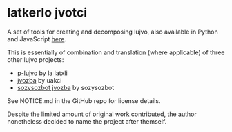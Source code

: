 # latkerlo jvotci

A set of tools for creating and decomposing lujvo, also available in Python and JavaScript [here](https://github.com/latkerlo/latkerlo-jvotci).

This is essentially of combination and translation (where applicable) of three 
other lujvo projects:

- [p-lujvo](https://codeberg.org/tb148/p-lujvo) by la latxli
- [jvozba](https://github.com/uakci/jvozba/tree/v3) by uakci
- [sozysozbot jvozba](https://github.com/sozysozbot/sozysozbot_jvozba) by sozysozbot

See NOTICE.md in the GitHub repo for license details.

Despite the limited amount of original work contributed, the author nonetheless 
decided to name the project after themself.

